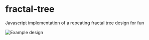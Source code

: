 # fractal-tree
Javascript implementation of a repeating fractal tree design for fun

![Example design](http://i.imgur.com/9ZSK97P.png "Example design")